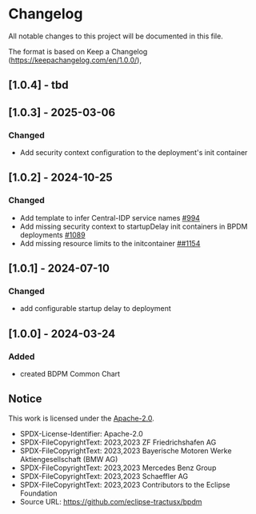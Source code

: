 # Changelog

All notable changes to this project will be documented in this file.

The format is based on Keep a Changelog (https://keepachangelog.com/en/1.0.0/),

## [1.0.4] - tbd

## [1.0.3] - 2025-03-06

### Changed

- Add security context configuration to the deployment's init container

## [1.0.2] - 2024-10-25

### Changed

- Add template to infer Central-IDP service names [#994](https://github.com/eclipse-tractusx/bpdm/issues/994)
- Add missing security context to startupDelay init containers in BPDM deployments [#1089](https://github.com/eclipse-tractusx/bpdm/pull/1089)
- Add missing resource limits to the initcontainer [##1154](https://github.com/eclipse-tractusx/bpdm/issues/1154)

## [1.0.1] - 2024-07-10

### Changed

- add configurable startup delay to deployment

## [1.0.0] - 2024-03-24

### Added

- created BDPM Common Chart

## Notice

This work is licensed under the [Apache-2.0](https://www.apache.org/licenses/LICENSE-2.0).

- SPDX-License-Identifier: Apache-2.0
- SPDX-FileCopyrightText: 2023,2023 ZF Friedrichshafen AG
- SPDX-FileCopyrightText: 2023,2023 Bayerische Motoren Werke Aktiengesellschaft (BMW AG)
- SPDX-FileCopyrightText: 2023,2023 Mercedes Benz Group
- SPDX-FileCopyrightText: 2023,2023 Schaeffler AG
- SPDX-FileCopyrightText: 2023,2023 Contributors to the Eclipse Foundation
- Source URL: https://github.com/eclipse-tractusx/bpdm